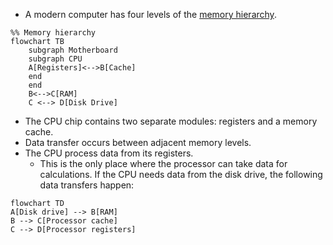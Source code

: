 - A modern computer has four levels of the [memory hierarchy](https://en.wikipedia.org/wiki/Memory_hierarchy).

```mermaid
%% Memory hierarchy
flowchart TB
    subgraph Motherboard
    subgraph CPU
	A[Registers]<-->B[Cache]
    end
    end
    B<-->C[RAM]
    C <--> D[Disk Drive]
```

- The CPU chip contains two separate modules: registers and a memory cache.
- Data transfer occurs between adjacent memory levels.
- The CPU process data from its registers.
	- This is the only place where the processor can take data for calculations.
If the CPU needs data from the disk drive, the following data transfers happen:

```mermaid
flowchart TD
A[Disk drive] --> B[RAM]
B --> C[Processor cache]
C --> D[Processor registers]
```

